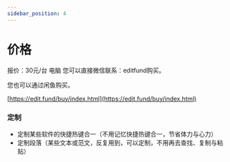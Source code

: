```yaml
---
sidebar_position: 4
---
```


# 价格

报价：30元/台 电脑
您可以直接微信联系：editfund购买。

您也可以通过闲鱼购买。

[https://edit.fund/buy/index.html](https://edit.fund/buy/index.html)



### 定制

* 定制某些软件的快捷热键合一（不用记忆快捷热键合一，节省体力与心力）
* 定制段落（某些文本或范文，反复用到，可以定制，不用再去查找、复制与粘贴）